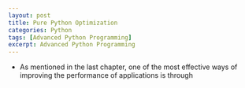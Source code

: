 ```yaml
---
layout: post
title: Pure Python Optimization
categories: Python  
tags: [Advanced Python Programming]
excerpt: Advanced Python Programming
---
```


* As mentioned in the last chapter,  one of the  most effective  ways  of improving the performance
of applications is through
